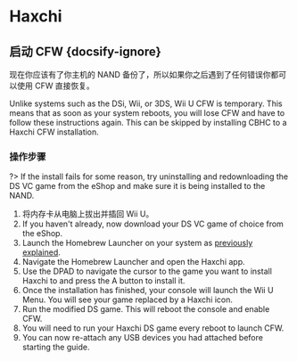 # Haxchi

## 启动 CFW {docsify-ignore}

现在你应该有了你主机的 NAND 备份了，所以如果你之后遇到了任何错误你都可以使用 CFW 直接恢复。

Unlike systems such as the DSi, Wii, or 3DS, Wii U CFW is temporary. This means that as soon as your system reboots, you will lose CFW and have to follow these instructions again. This can be skipped by installing CBHC to a Haxchi CFW installation.

### 操作步骤

?> If the install fails for some reason, try uninstalling and redownloading the DS VC game from the eShop and make sure it is being installed to the NAND.

1. 将内存卡从电脑上拔出并插回 Wii U。
1. If you haven't already, now download your DS VC game of choice from the eShop.
1. Launch the Homebrew Launcher on your system as [previously explained](browser-exploit).
1. Navigate the Homebrew Launcher and open the Haxchi app.
1. Use the DPAD to navigate the cursor to the game you want to install Haxchi to and press the A button to install it.
1. Once the installation has finished, your console will launch the Wii U Menu. You will see your game replaced by a Haxchi icon.
1. Run the modified DS game. This will reboot the console and enable CFW.
1. You will need to run your Haxchi DS game every reboot to launch CFW.
1. You can now re-attach any USB devices you had attached before starting the guide.